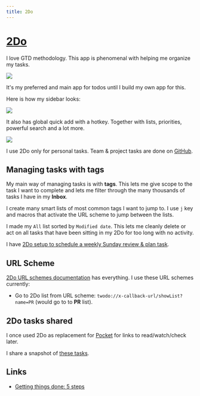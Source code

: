 ```yaml
---
title: 2Do
---
```


# [2Do](https://www.2doapp.com/)

I love GTD methodology. This app is phenomenal with helping me organize my tasks.

![](https://images.nikiv.dev/2do-23.png)

It's my preferred and main app for todos until I build my own app for this.

Here is how my sidebar looks:

![](https://i.imgur.com/HWWRvLb.png)

It also has global quick add with a hotkey. Together with lists, priorities, powerful search and a lot more.

![](https://i.imgur.com/QuBsexM.png)

I use 2Do only for personal tasks. Team & project tasks are done on [GitHub](../../open-source/github/github.md).

## Managing tasks with tags

My main way of managing tasks is with **tags**. This lets me give scope to the task I want to complete and lets me filter through the many thousands of tasks I have in my **Inbox**.

I create many smart lists of most common tags I want to jump to. I use `j` key and macros that activate the URL scheme to jump between the lists.

I made my `All` list sorted by `Modified date`. This lets me cleanly delete or act on all tasks that have been sitting in my 2Do for too long with no activity.

I have [2Do setup to schedule a weekly Sunday review & plan task](../../focusing/focusing.md).

## URL Scheme

[2Do URL schemes documentation](https://www.2doapp.com/kb/article/url-schemes.html) has everything. I use these URL schemes currently:

- Go to 2Do list from URL scheme: `twodo://x-callback-url/showList?name=PR` (would go to to **PR** list).

## 2Do tasks shared

I once used 2Do as replacement for [Pocket](https://getpocket.com) for links to read/watch/check later.

I share a snapshot of [these tasks](https://gist.github.com/nikitavoloboev/c8b71bfb06634877bbcf94ef2fc0c95f).

## Links

- [Getting things done: 5 steps](http://gettingthingsdone.com/fivesteps/)
